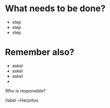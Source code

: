 # What needs to be done?

* step
* step
* step

# Remember also?

* askel
* askel
* askel
* 

Who is responsible?


/label ~Harjoitus